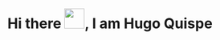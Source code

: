 ### <h1 align="center"> Hi there <img src="https://i.pinimg.com/564x/5a/4a/4a/5a4a4a38a331240b6161abf9acb7da47.jpg" width="40px">, I am Hugo Quispe <h1>

<!--
**Vetaman999/Vetaman999** is a ✨ _special_ ✨ repository because its `README.md` (this file) appears on your GitHub profile.

Here are some ideas to get you started:

- 🔭 I’m currently working on ...
- 🌱 I’m currently learning ...
- 👯 I’m looking to collaborate on ...
- 🤔 I’m looking for help with ...
- 💬 Ask me about ...
- 📫 How to reach me: ...
- 😄 Pronouns: ...
- ⚡ Fun fact: ...
-->
